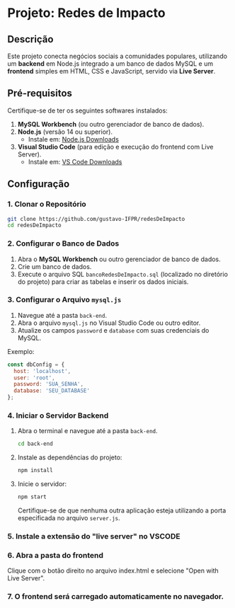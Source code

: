 
# Projeto: Redes de Impacto

## Descrição  
Este projeto conecta negócios sociais a comunidades populares, utilizando um **backend** em Node.js integrado a um banco de dados MySQL e um **frontend** simples em HTML, CSS e JavaScript, servido via **Live Server**.  

## Pré-requisitos  
Certifique-se de ter os seguintes softwares instalados:  
1. **MySQL Workbench** (ou outro gerenciador de banco de dados).  
2. **Node.js** (versão 14 ou superior).  
   - Instale em: [Node.js Downloads](https://nodejs.org/)  
3. **Visual Studio Code** (para edição e execução do frontend com Live Server).  
   - Instale em: [VS Code Downloads](https://code.visualstudio.com/)  

## Configuração  

### 1. Clonar o Repositório  
```bash  
git clone https://github.com/gustavo-IFPR/redesDeImpacto  
cd redesDeImpacto  
```  

### 2. Configurar o Banco de Dados  
1. Abra o **MySQL Workbench** ou outro gerenciador de banco de dados.  
2. Crie um banco de dados.  
3. Execute o arquivo SQL `bancoRedesDeImpacto.sql` (localizado no diretório do projeto) para criar as tabelas e inserir os dados iniciais.  

### 3. Configurar o Arquivo `mysql.js`  
1. Navegue até a pasta `back-end`.  
2. Abra o arquivo `mysql.js` no Visual Studio Code ou outro editor.  
3. Atualize os campos `password` e `database` com suas credenciais do MySQL.  

Exemplo:  
```javascript  
const dbConfig = {  
  host: 'localhost',  
  user: 'root',  
  password: 'SUA_SENHA',  
  database: 'SEU_DATABASE'  
};  
```  

### 4. Iniciar o Servidor Backend  
1. Abra o terminal e navegue até a pasta `back-end`.  
   ```bash  
   cd back-end  
   ```  
2. Instale as dependências do projeto:  
   ```bash  
   npm install  
   ```  
3. Inicie o servidor:  
   ```bash  
   npm start  
   ```  
   Certifique-se de que nenhuma outra aplicação esteja utilizando a porta especificada no arquivo `server.js`.  

### 5. Instale a extensão do "live server" no VSCODE
### 6. Abra a pasta do frontend
Clique com o botão direito no arquivo index.html e selecione "Open with Live Server".
### 7. O frontend será carregado automaticamente no navegador.
